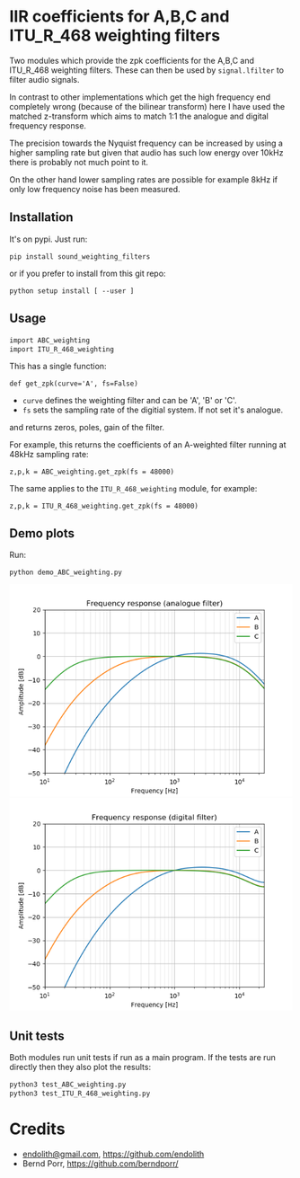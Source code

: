 # IIR coefficients for A,B,C and ITU_R_468 weighting filters

Two modules which provide the zpk coefficients for the
A,B,C and ITU_R_468 weighting filters. These can then
be used by `signal.lfilter` to filter audio signals.

In contrast to other implementations which get the high frequency end
completely wrong (because of the bilinear transform) here I have used
the matched z-transform which aims to match 1:1 the analogue and
digital frequency response.

The precision towards the Nyquist frequency can be increased
by using a higher sampling rate but given that audio
has such low energy over 10kHz there is probably not much
point to it.

On the other hand lower sampling rates are possible for
example 8kHz if only low frequency noise has been measured.

## Installation

It's on pypi. Just run:
```
pip install sound_weighting_filters
```

or if you prefer to install from this git repo:
```
python setup install [ --user ]
```

## Usage

```
import ABC_weighting
import ITU_R_468_weighting
```

This has a single function:

```
def get_zpk(curve='A', fs=False)
```
 - `curve` defines the weighting filter and can be 'A', 'B' or 'C'.
 - `fs` sets the sampling rate of the digitial system. If not set it's analogue.

and returns zeros, poles, gain of the filter.


For example, this returns the coefficients of an A-weighted filter
running at 48kHz sampling rate:
```
z,p,k = ABC_weighting.get_zpk(fs = 48000)
```

The same applies to the `ITU_R_468_weighting` module, for example:
```
z,p,k = ITU_R_468_weighting.get_zpk(fs = 48000)
```

## Demo plots

Run:
```
python demo_ABC_weighting.py
```

![alt tag](abc_a.png)
![alt tag](abc_d.png)


## Unit tests

Both modules run unit tests if run as a main program.
If the tests are run directly then they also plot the results:
```
python3 test_ABC_weighting.py
python3 test_ITU_R_468_weighting.py
```


# Credits

 - endolith@gmail.com, https://github.com/endolith
 - Bernd Porr, https://github.com/berndporr/
 
